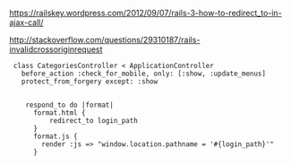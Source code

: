 


https://railskey.wordpress.com/2012/09/07/rails-3-how-to-redirect_to-in-ajax-call/

http://stackoverflow.com/questions/29310187/rails-invalidcrossoriginrequest

     class CategoriesController < ApplicationController
       before_action :check_for_mobile, only: [:show, :update_menus]
       protect_from_forgery except: :show

    
        respond_to do |format|
          format.html {
              redirect_to login_path
          }
          format.js {
            render :js => "window.location.pathname = '#{login_path}'"
          }
